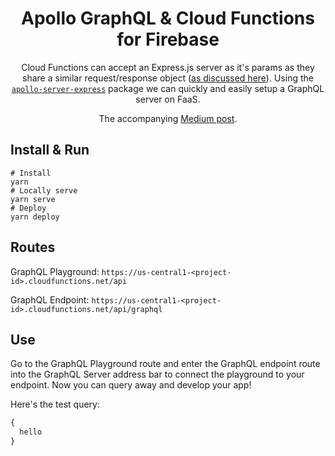 <div align="center">

# Apollo GraphQL & Cloud Functions for Firebase

Cloud Functions can accept an Express.js server as it's params as they share a similar request/response object ([as discussed here][express-example]). Using the [`apollo-server-express`][apollo-express] package we can quickly and easily setup a GraphQL server on FaaS.

The accompanying [Medium post][medium-graphql].

</div>

[express-example]: https://github.com/jthegedus/firebase-gcp-examples/tree/main/functions-express
[apollo-express]: https://github.com/apollographql/apollo-server
[medium-graphql]: https://medium.com/@jthegedus/graphql-on-cloud-functions-for-firebase-153fe7b02ea5

## Install & Run

```shell
# Install
yarn
# Locally serve
yarn serve
# Deploy
yarn deploy
```

## Routes

GraphQL Playground: `https://us-central1-<project-id>.cloudfunctions.net/api`

GraphQL Endpoint: `https://us-central1-<project-id>.cloudfunctions.net/api/graphql`

## Use

Go to the GraphQL Playground route and enter the GraphQL endpoint route into the GraphQL Server address bar to connect the playground to your endpoint. Now you can query away and develop your app!

Here's the test query:

```graphql
{
  hello
}
```
